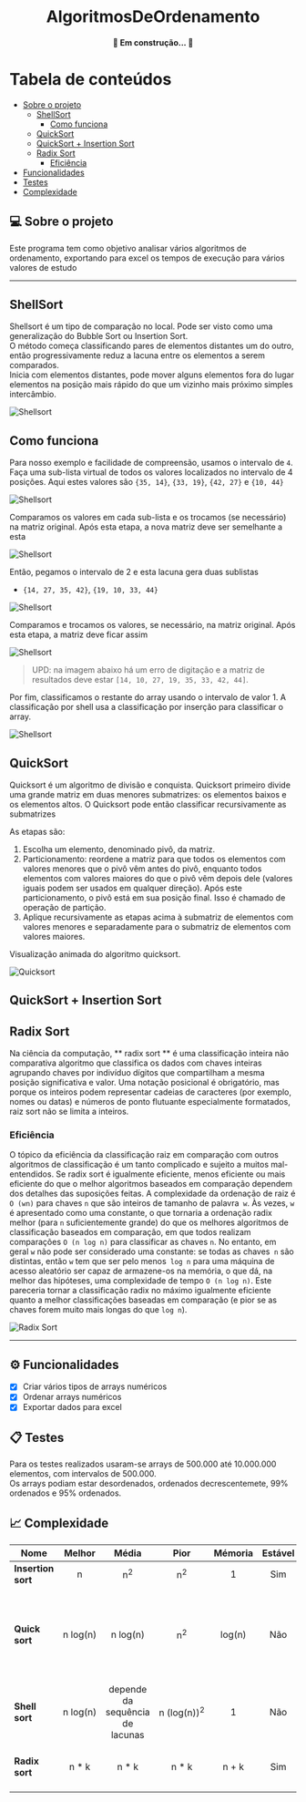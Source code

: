 <h1 align="center">
      AlgoritmosDeOrdenamento </a>
</h1>

<h4 align="center">
	🚧    Em construção...   🚧
</h4>

Tabela de conteúdos
=================
<!--ts-->
   * [Sobre o projeto](#-sobre-o-projeto)
     * [ShellSort](#shellsort)
     	* [Como funciona](#como-funciona) 
     * [QuickSort](#quicksort)
     * [QuickSort + Insertion Sort](#quicksort--insertion-sort)
     * [Radix Sort](#radix-sort)
     	* [Eficiência](#eficiência)
   * [Funcionalidades](#gear-funcionalidades)
   * [Testes](#clipboard-testes)
   * [Complexidade](#chart_with_upwards_trend-complexidade)

<!--te-->

## 💻 Sobre o projeto

Este programa tem como objetivo analisar vários algoritmos de ordenamento, exportando para excel os tempos de execução para vários valores de estudo 

---
## ShellSort

Shellsort é um tipo de comparação no local. Pode ser visto como uma generalização do Bubble Sort ou Insertion Sort.\
O método começa classificando pares de elementos distantes um do outro, então progressivamente reduz a lacuna entre os elementos a serem comparados.\
Inicia com elementos distantes, pode mover alguns elementos fora do lugar 
elementos na posição mais rápido do que um vizinho mais próximo simples 
intercâmbio.

![Shellsort](https://upload.wikimedia.org/wikipedia/commons/d/d8/Sorting_shellsort_anim.gif)
## Como funciona
Para nosso exemplo e facilidade de compreensão, usamos o intervalo de `4`. Faça uma sub-lista virtual de todos os valores localizados no intervalo de 4 posições. Aqui estes valores são `{35, 14}`, `{33, 19}`, `{42, 27}` e `{10, 44}`

![Shellsort](https://www.tutorialspoint.com/data_structures_algorithms/images/shell_sort_gap_4.jpg)

Comparamos os valores em cada sub-lista e os trocamos (se necessário) na matriz original. Após esta etapa, a nova matriz deve ser semelhante a esta

![Shellsort](https://www.tutorialspoint.com/data_structures_algorithms/images/shell_sort_step_1.jpg)

Então, pegamos o intervalo de 2 e esta lacuna gera duas sublistas

- `{14, 27, 35, 42}`, `{19, 10, 33, 44}`

![Shellsort](https://www.tutorialspoint.com/data_structures_algorithms/images/shell_sort_gap_2.jpg)

Comparamos e trocamos os valores, se necessário, na matriz original. Após esta etapa, a matriz deve ficar assim

![Shellsort](https://www.tutorialspoint.com/data_structures_algorithms/images/shell_sort_step_2.jpg)

> UPD: na imagem abaixo há um erro de digitação e a matriz de resultados deve estar  `[14, 10, 27, 19, 35, 33, 42, 44]`.

Por fim, classificamos o restante do array usando o intervalo de valor 1. A classificação por shell usa a classificação por inserção para classificar o array.

![Shellsort](https://www.tutorialspoint.com/data_structures_algorithms/images/shell_sort.jpg)

## QuickSort

Quicksort é um algoritmo de divisão e conquista.
Quicksort primeiro divide uma grande matriz em duas menores 
submatrizes: os elementos baixos e os elementos altos.
O Quicksort pode então classificar recursivamente as submatrizes

As etapas são:

1. Escolha um elemento, denominado pivô, da matriz.
2. Particionamento: reordene a matriz para que todos os elementos com 
valores menores que o pivô vêm antes do pivô, enquanto todos 
elementos com valores maiores do que o pivô vêm depois dele 
(valores iguais podem ser usados em qualquer direção). Após este particionamento,
o pivô está em sua posição final. Isso é chamado de
operação de partição.
3. Aplique recursivamente as etapas acima à submatriz de 
elementos com valores menores e separadamente para o 
submatriz de elementos com valores maiores.

Visualização animada do algoritmo quicksort.

![Quicksort](https://www.tutorialspoint.com/data_structures_algorithms/images/quick_sort_partition_animation.gif)


## QuickSort + Insertion Sort

## Radix Sort

Na ciência da computação, ** radix sort ** é uma classificação inteira não comparativa 
algoritmo que classifica os dados com chaves inteiras agrupando chaves por indivíduo 
dígitos que compartilham a mesma posição significativa e valor. Uma notação posicional
é obrigatório, mas porque os inteiros podem representar cadeias de caracteres 
(por exemplo, nomes ou datas) e números de ponto flutuante especialmente formatados, raiz 
sort não se limita a inteiros.


### Eficiência

O tópico da eficiência da classificação raiz em comparação com outros algoritmos de classificação é 
um tanto complicado e sujeito a muitos mal-entendidos. Se radix
sort é igualmente eficiente, menos eficiente ou mais eficiente do que o melhor 
algoritmos baseados em comparação dependem dos detalhes das suposições feitas. 
A complexidade da ordenação de raiz é `O (wn)` para chaves `n` que são inteiros de tamanho de palavra` w`. 
Às vezes, `w` é apresentado como uma constante, o que tornaria a ordenação radix melhor 
(para `n` suficientemente grande) do que os melhores algoritmos de classificação baseados em comparação, 
em que todos realizam comparações `O (n log n)` para classificar as chaves `n`. No entanto, em
geral `w` não pode ser considerado uma constante: se todas as chaves` n` são distintas, 
então `w` tem que ser pelo menos` log n` para uma máquina de acesso aleatório ser capaz de 
armazene-os na memória, o que dá, na melhor das hipóteses, uma complexidade de tempo `O (n log n)`. Este
pareceria tornar a classificação radix no máximo igualmente eficiente quanto a melhor 
classificações baseadas em comparação (e pior se as chaves forem muito mais longas do que `log n`).

![Radix Sort](https://www.researchgate.net/publication/291086231/figure/fig1/AS:614214452404240@1523451545568/Simplistic-illustration-of-the-steps-performed-in-a-radix-sort-In-this-example-the.png)




---

## :gear: Funcionalidades

- [x] Criar vários tipos de arrays numéricos
- [x] Ordenar arrays numéricos
- [x] Exportar dados para excel

## :clipboard: Testes

Para os testes realizados usaram-se arrays de 500.000 até 10.000.000 elementos, com intervalos de 500.000.\
Os arrays podiam estar desordenados, ordenados decrescentemete, 99% ordenados e 95% ordenados.

## :chart_with_upwards_trend: Complexidade

| Nome                  | Melhor          | Média               | Pior                | Mémoria   | Estável   | comentários |
| --------------------- | :-------------: | :-----------------: | :-----------------: | :-------: | :-------: | :--------   |
| **Insertion sort**    | n               | n<sup>2</sup>       | n<sup>2</sup>       | 1         | Sim       |             |
| **Quick sort**        | n&nbsp;log(n)   | n&nbsp;log(n)       | n<sup>2</sup>       | log(n)    | Não       | O Quicksort geralmente é feito no local com o espaço de pilha O  O(log(n)) stack space |
| **Shell sort**        | n&nbsp;log(n)   | depende da sequência de lacunas | n&nbsp;(log(n))<sup>2</sup>     | 1      | Não    |                   |
| **Radix sort**        | n * k           | n * k               | n * k               | n + k     | Sim       | k - comprimento da chave mais longa |
